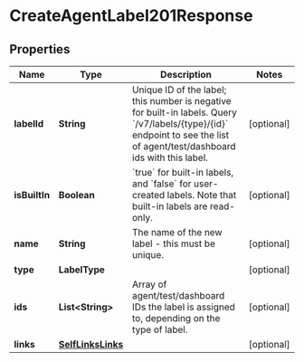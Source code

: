 

# CreateAgentLabel201Response


## Properties

| Name | Type | Description | Notes |
|------------ | ------------- | ------------- | -------------|
|**labelId** | **String** | Unique ID of the label; this number is negative for built-in labels. Query &#x60;/v7/labels/{type}/{id}&#x60; endpoint to see the list of agent/test/dashboard ids with this label.  |  [optional] |
|**isBuiltIn** | **Boolean** | &#x60;true&#x60; for built-in labels, and &#x60;false&#x60; for user-created labels. Note that built-in labels are read-only.  |  [optional] |
|**name** | **String** | The name of the new label - this must be unique. |  [optional] |
|**type** | **LabelType** |  |  [optional] |
|**ids** | **List&lt;String&gt;** | Array of agent/test/dashboard IDs the label is assigned to, depending on the type of label. |  [optional] |
|**links** | [**SelfLinksLinks**](SelfLinksLinks.md) |  |  [optional] |



